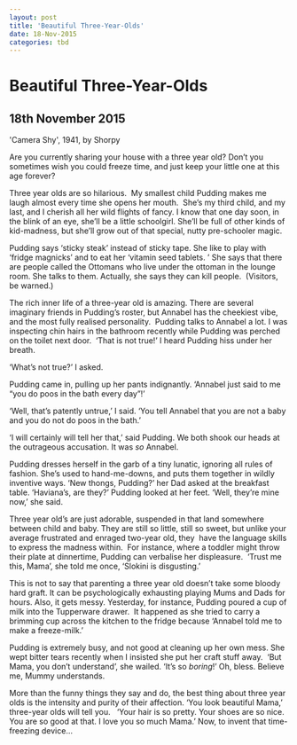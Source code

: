 ```yaml
---
layout: post
title: 'Beautiful Three-Year-Olds'
date: 18-Nov-2015
categories: tbd
---
```


# Beautiful Three-Year-Olds

## 18th November 2015

<p <img class="photo-horiz" src="http://www.shorpy.com/files/images/SHORPY-8c30963a.preview.jpg" /></p>

<p <a href="http://www.shorpy.com/node/20184">'Camera Shy',   1941,   by Shorpy</a></p>

<p **This post was first published in Practical Parenting Magazine,   November 2015**</p>

Are you currently sharing your house with a three year old? Don’t you sometimes wish you could freeze time, and just keep your little one at this age forever?

Three year olds are so hilarious.  My smallest child Pudding makes me laugh almost every time she opens her mouth.  She’s my third child, and my last, and I cherish all her wild flights of fancy. I know that one day soon, in the blink of an eye, she’ll be a little schoolgirl. She’ll be full of other kinds of kid-madness, but she’ll grow out of that special, nutty pre-schooler magic.

Pudding says ‘sticky steak’ instead of sticky tape. She like to play with ‘fridge magnicks’ and to eat her ‘vitamin seed tablets. ’ She says that there are people called the Ottomans who live under the ottoman in the lounge room. She talks to them. Actually, she says they can kill people.  (Visitors, be warned.)

The rich inner life of a three-year old is amazing. There are several imaginary friends in Pudding’s roster, but Annabel has the cheekiest vibe, and the most fully realised personality.  Pudding talks to Annabel a lot. I was inspecting chin hairs in the bathroom recently while Pudding was perched on the toilet next door.  ‘That is not true!’ I heard Pudding hiss under her breath.

‘What’s not true?’ I asked.

Pudding came in, pulling up her pants indignantly. ‘Annabel just said to me “you do poos in the bath every day”!’

‘Well, that’s patently untrue,’ I said. ‘You tell Annabel that you are not a baby and you do not do poos in the bath.’

‘I will certainly will tell her that,’ said Pudding. We both shook our heads at the outrageous accusation. It was *so* Annabel.

Pudding dresses herself in the garb of a tiny lunatic, ignoring all rules of fashion. She’s used to hand-me-downs, and puts them together in wildly inventive ways. ‘New thongs, Pudding?’ her Dad asked at the breakfast table. ‘Haviana’s, are they?’ Pudding looked at her feet. ‘Well, they’re mine now,’ she said.

Three year old’s are just adorable, suspended in that land somewhere between child and baby. They are still so little, still so sweet, but unlike your average frustrated and enraged two-year old, they  have the language skills to express the madness within.  For instance, where a toddler might throw their plate at dinnertime, Pudding can verbalise her displeasure.  ‘Trust me this, Mama’, she told me once, ‘Slokini is disgusting.’

This is not to say that parenting a three year old doesn’t take some bloody hard graft. It can be psychologically exhausting playing Mums and Dads for hours. Also, it gets messy. Yesterday, for instance, Pudding poured a cup of milk into the Tupperware drawer.  It happened as she tried to carry a brimming cup across the kitchen to the fridge because ‘Annabel told me to make a freeze-milk.’

Pudding is extremely busy, and not good at cleaning up her own mess. She wept bitter tears recently when I insisted she put her craft stuff away.  ‘But Mama, you don’t understand’, she wailed. ‘It’s so *boring*!’ Oh, bless. Believe me, Mummy understands.

More than the funny things they say and do, the best thing about three year olds is the intensity and purity of their affection. ‘You look beautiful Mama,’ three-year olds will tell you.   ‘Your hair is so pretty. Your shoes are so nice. You are so good at that. I love you so much Mama.’ Now, to invent that time-freezing device…
